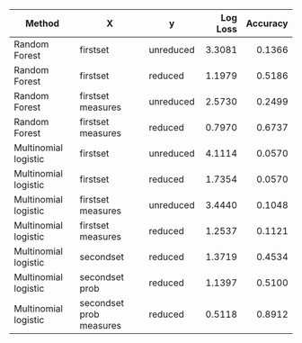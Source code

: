 | Method                  | X                        | y         | Log Loss | Accuracy|
|-------------------------|--------------------------|-----------|---------:|--------:|
|Random Forest            | firstset                 | unreduced | 3.3081   | 0.1366  |
|Random Forest            | firstset                 | reduced   | 1.1979   | 0.5186  |
|Random Forest            | firstset measures        | unreduced | 2.5730   | 0.2499  |
|Random Forest            | firstset measures        | reduced   | 0.7970   | 0.6737  |
|Multinomial logistic     | firstset                 | unreduced | 4.1114   | 0.0570  |
|Multinomial logistic     | firstset                 | reduced   | 1.7354   | 0.0570  |  
|Multinomial logistic     | firstset measures        | unreduced | 3.4440   | 0.1048  |
|Multinomial logistic     | firstset measures        | reduced   | 1.2537   | 0.1121  |
|Multinomial logistic     | secondset                | reduced   | 1.3719   | 0.4534  |
|Multinomial logistic     | secondset prob           | reduced   | 1.1397   | 0.5100  |
|Multinomial logistic     | secondset prob measures  | reduced   | 0.5118   | 0.8912  |

